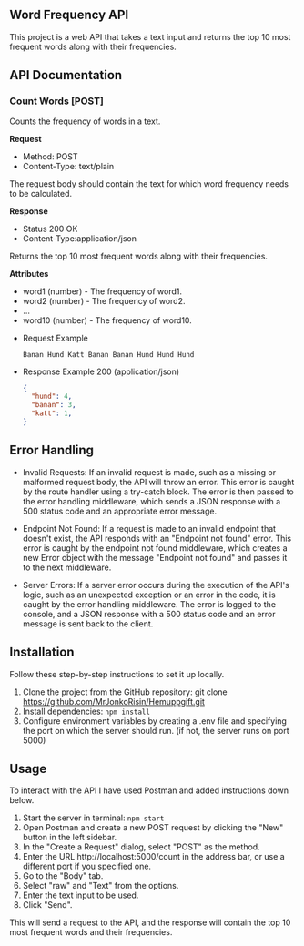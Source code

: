 ## Word Frequency API

This project is a web API that takes a text input and returns the top 10 most frequent words along with their frequencies.

## API Documentation
### Count Words [POST]

Counts the frequency of words in a text.

**Request** 
- Method: POST
- Content-Type: text/plain

The request body should contain the text for which word frequency needs to be calculated.

**Response** 
- Status 200 OK
- Content-Type:application/json

Returns the top 10 most frequent words along with their frequencies.

**Attributes**

   - word1 (number) - The frequency of word1.
   - word2 (number) - The frequency of word2.
   - ...
   - word10 (number) - The frequency of word10.

+ Request Example

    ```plaintext
    Banan Hund Katt Banan Banan Hund Hund Hund
    ```

+ Response Example 200 (application/json)

    ```json
    {
      "hund": 4,
      "banan": 3,
      "katt": 1,
    }
    ```
## Error Handling 
- Invalid Requests: If an invalid request is made, such as a missing or malformed request body, the API will throw an error. This error is caught by the route handler using a try-catch block. The error is then passed to the error handling middleware, which sends a JSON response with a 500 status code and an appropriate error message.

- Endpoint Not Found: If a request is made to an invalid endpoint that doesn't exist, the API responds with an "Endpoint not found" error. This error is caught by the endpoint not found middleware, which creates a new Error object with the message "Endpoint not found" and passes it to the next middleware.

- Server Errors: If a server error occurs during the execution of the API's logic, such as an unexpected exception or an error in the code, it is caught by the error handling middleware. The error is logged to the console, and a JSON response with a 500 status code and an error message is sent back to the client.
## Installation

Follow these step-by-step instructions to set it up locally.

1. Clone the project from the GitHub repository: git clone https://github.com/MrJonkoRisin/Hemuppgift.git
2. Install dependencies: `npm install`
3. Configure environment variables by creating a .env file and specifying the port on which the server should run. (if not, the server runs on port 5000)

## Usage

To interact with the API I have used Postman and added instructions down below.

1. Start the server in terminal: `npm start`
2. Open Postman and create a new POST request by clicking the "New" button in the left sidebar.
3. In the "Create a Request" dialog, select "POST" as the method.
4. Enter the URL http://localhost:5000/count in the address bar, or use a different port if you specified one.
5. Go to the "Body" tab.
6. Select "raw" and "Text" from the options.
7. Enter the text input to be used.
8. Click "Send".

This will send a request to the API, and the response will contain the top 10 most frequent words and their frequencies.